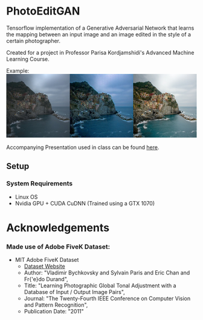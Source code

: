 # PhotoEditGAN

Tensorflow implementation of a Generative Adversarial Network that learns the mapping between an input image and an image edited in the style of a certain photographer.

Created for a project in Professor Parisa Kordjamshidi's Advanced Machine Learning Course.


Example:
<img src = "results/1413-Linked.png" width="900px"/>

Accompanying Presentation used in class can be found [here](https://github.com/JHousmanEdi/PhotoEditGAN/blob/master/results/Project%20Presentation.pdf).

## Setup

### System Requirements
- Linux OS
- Nvidia GPU + CUDA CuDNN (Trained using a GTX 1070)








# Acknowledgements
### Made use of Adobe FiveK Dataset: 
* MIT Adobe FiveK Dataset
    * [Dataset Website](https://data.csail.mit.edu/graphics/fivek/)
    * Author: "Vladimir Bychkovsky and Sylvain Paris and Eric Chan and Fr{\'e}do Durand",
    * Title: "Learning Photographic Global Tonal Adjustment with a Database of Input / Output Image Pairs",
    * Journal: "The Twenty-Fourth IEEE Conference on Computer Vision and Pattern Recognition",
    * Publication Date: "2011"

